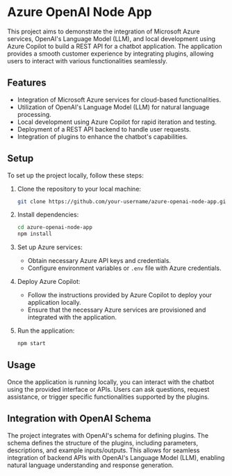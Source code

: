 # Azure OpenAI Node App

This project aims to demonstrate the integration of Microsoft Azure services, OpenAI's Language Model (LLM), and local development using Azure Copilot to build a REST API for a chatbot application. The application provides a smooth customer experience by integrating plugins, allowing users to interact with various functionalities seamlessly.

## Features

- Integration of Microsoft Azure services for cloud-based functionalities.
- Utilization of OpenAI's Language Model (LLM) for natural language processing.
- Local development using Azure Copilot for rapid iteration and testing.
- Deployment of a REST API backend to handle user requests.
- Integration of plugins to enhance the chatbot's capabilities.

## Setup

To set up the project locally, follow these steps:

1. Clone the repository to your local machine:

   ```bash
   git clone https://github.com/your-username/azure-openai-node-app.git
   ```

2. Install dependencies:

   ```bash
   cd azure-openai-node-app
   npm install
   ```

3. Set up Azure services:
   - Obtain necessary Azure API keys and credentials.
   - Configure environment variables or `.env` file with Azure credentials.

4. Deploy Azure Copilot:
   - Follow the instructions provided by Azure Copilot to deploy your application locally.
   - Ensure that the necessary Azure services are provisioned and integrated with the application.

5. Run the application:

   ```bash
   npm start
   ```

## Usage

Once the application is running locally, you can interact with the chatbot using the provided interface or APIs. Users can ask questions, request assistance, or trigger specific functionalities supported by the plugins.

## Integration with OpenAI Schema

The project integrates with OpenAI's schema for defining plugins. The schema defines the structure of the plugins, including parameters, descriptions, and example inputs/outputs. This allows for seamless integration of backend APIs with OpenAI's Language Model (LLM), enabling natural language understanding and response generation.
